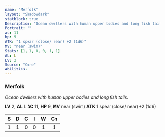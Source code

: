 ```yaml
---
name: "Merfolk"
layout: "Shadowdark"
statblock: true
Description: "Ocean dwellers with human upper bodies and long fish tails."
Portrait: ""
ac: 11
hp: 9
ATK: "1 spear (close/ near) +2 (1d6)"
MV: "near (swim)"
Stats: [1, 1, 0, 0, 1, 1]
AL: L
LV: 2
Source: "Core"
Abilities:
---
```


### Merfolk

_Ocean dwellers with human upper bodies and long fish tails._

**LV** 2, **AL** L
**AC** 11, **HP** 9, **MV** near (swim)
**ATK** 1 spear (close/ near) +2 (1d6)

|  S  |  D  |  C  |  I  |  W  |  Ch  |
|:---:|:---:|:---:|:---:|:---:|:----:|
| 1 | 1 | 0 | 0 | 1 | 1 |

